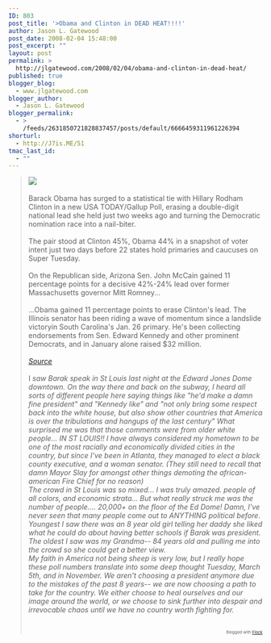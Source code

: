```yaml
---
ID: 803
post_title: '>Obama and Clinton in DEAD HEAT!!!!'
author: Jason L. Gatewood
post_date: 2008-02-04 15:48:00
post_excerpt: ""
layout: post
permalink: >
  http://jlgatewood.com/2008/02/04/obama-and-clinton-in-dead-heat/
published: true
blogger_blog:
  - www.jlgatewood.com
blogger_author:
  - Jason L. Gatewood
blogger_permalink:
  - >
    /feeds/2631850721828837457/posts/default/6666459311961226394
shorturl:
  - http://J7is.ME/51
tmac_last_id:
  - ""
---
```

><img src="http://www.jlgatewood.com/wp-content/uploads/2010/10/15wypau.jpg" align="left" /><br /><br />Barack Obama has surged to a statistical tie with Hillary Rodham Clinton in a new USA TODAY/Gallup Poll, erasing a double-digit national lead she held just two weeks ago and turning the Democratic nomination race into a nail-biter.<br /><br />The pair stood at Clinton 45%, Obama 44% in a snapshot of voter intent just two days before 22 states hold primaries and caucuses on Super Tuesday.<br /><br />On the Republican side, Arizona Sen. John McCain gained 11 percentage points for a decisive 42%-24% lead over former Massachusetts governor Mitt Romney...<br /><br />...Obama gained 11 percentage points to erase Clinton's lead. The Illinois senator has been riding a wave of momentum since a landslide victoryin South Carolina's Jan. 26 primary. He's been collecting endorsements from Sen. Edward Kennedy and other prominent Democrats, and in January alone raised $32 million.<br /><br /><a style="text-decoration: underline; font-style: italic;" href="http://www.huffingtonpost.com/2008/02/03/obama-clinton-tied-in-na_n_84648.html" target="_blank">Source</a><br /><br /><span style="text-decoration: underline; font-style: italic;"></span>I<span style="font-style: italic;"> saw Barak speak in St Louis last night at the Edward Jones Dome downtown.  On the way there and back on the subway, I heard all sorts of different people here saying things like "he'd make a damn fine president" and "Kennedy like" and "not only bring some respect back into the white house, but also show other countries that America is over the tribulations and hangups of the last century"  What surprised me was that those comments were from older white people...  IN ST LOUIS!!  I have always considered my hometown to be one of the most racially and economically divided cities in the country, but since I've been in Atlanta, they managed to elect a black county executive, and a woman senator.  (They still need to recall that damn Mayor Slay for amongst other things demoting the african-american Fire Chief for no reason)<br />The crowd in St Louis was so mixed...  I was truly amazed.  people of all colors, and economic strata...  But what really struck me was the number of people....  20,000+ on the floor of the Ed Dome!  Damn, I've never seen that many people come out to ANYTHING political before.  Youngest I saw there was an 8 year old girl telling her daddy she liked what he could do about having better schools if Barak was president.  The oldest I saw was my Grandma-- 84 years old and pulling me into the crowd so she could get a better view. <br />My faith in America not being sheep is very low, but I really hope these poll numbers translate into some deep thought Tuesday, March 5th, and in November.  We aren't choosing a president anymore due to the mistakes of the past 8 years-- we are now choosing a path to take for the country.  We either choose to heal ourselves and our image around the world, or we choose to sink further into despair and irrevocable chaos until we have no country worth fighting for. </span> <a style="text-decoration: underline; font-style: italic;" href="http://www.huffingtonpost.com/2008/02/03/obama-clinton-tied-in-na_n_84648.html" target="_blank"><br /><br /></a><p style="text-align: right; font-size: 8px;">Blogged with <a href="http://www.flock.com/blogged-with-flock" title="Flock" target="_new">Flock</a></p>